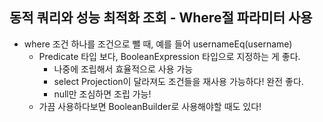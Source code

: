 ## 동적 쿼리와 성능 최적화 조회 - Where절 파라미터 사용
- where 조건 하나를 조건으로 뺄 때, 예를 들어 usernameEq(username)
  - Predicate 타입 보다, BooleanExpression 타입으로 지정하는 게 좋다.
    - 나중에 조립해서 효율적으로 사용 가능
    - select Projection이 달라져도 조건들을 재사용 가능하다! 완전 좋다.
    - null만 조심하면 조립 가능!
  - 가끔 사용하다보면 BooleanBuilder로 사용해야할 때도 있다!